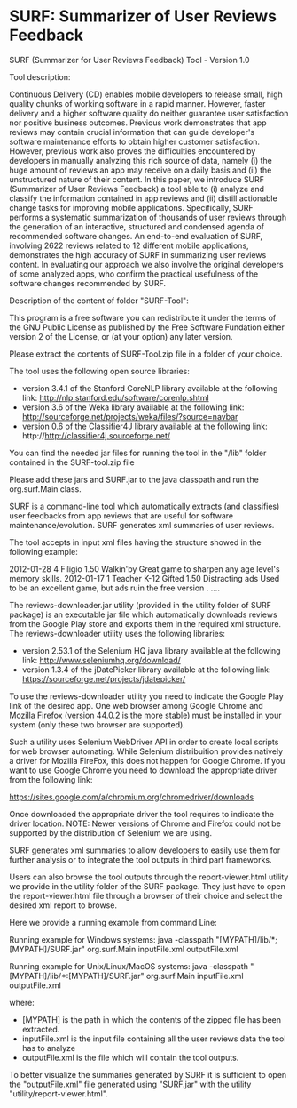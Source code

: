 # SURF: Summarizer of User Reviews Feedback

SURF (Summarizer for User Reviews Feedback) Tool - Version 1.0

Tool description:

Continuous Delivery (CD) enables mobile developers to release small, high quality chunks of working software in a rapid manner.  However, faster delivery and a higher software quality do neither guarantee user satisfaction nor positive business outcomes. Previous work demonstrates that app reviews may contain crucial information that can guide developer's software maintenance efforts to obtain higher customer satisfaction. However, previous work also proves the difficulties encountered by developers in manually analyzing this rich source of data, namely (i) the huge amount of reviews an app may receive on a daily basis and (ii) the unstructured nature of their content. In this paper, we introduce SURF (Summarizer of User Reviews Feedback) a tool able to (i) analyze and classify the information contained in app reviews and (ii) distill actionable change tasks for improving mobile applications. Specifically, SURF performs a systematic summarization of thousands of user reviews through the generation of an interactive, structured and condensed agenda of recommended software changes. An end-to-end evaluation of SURF, involving  2622 reviews related to 12 different mobile applications, demonstrates the high accuracy of SURF in summarizing user reviews content. In evaluating our approach we also involve the original developers of some analyzed apps, who confirm the practical usefulness of the software changes recommended by SURF.

Description of the content of folder "SURF-Tool":


This program is a free software you can redistribute it under the terms of the GNU Public License
as published by the Free Software Fundation either version 2 of the License, or (at your option)
any later version.

Please extract the contents of SURF-Tool.zip file in a folder of your choice.

The tool uses the following open source libraries: 
- version 3.4.1 of the Stanford CoreNLP library available at the following link: http://nlp.stanford.edu/software/corenlp.shtml
- version 3.6 of the Weka library available at the following link: http://sourceforge.net/projects/weka/files/?source=navbar
- version 0.6 of the Classifier4J library available at the following link: http://http://classifier4j.sourceforge.net/

You can find the needed jar files for running the tool in the "/lib" folder contained in the SURF-tool.zip file

Please add these jars and SURF.jar to the java classpath and run the org.surf.Main class.

SURF is a command-line tool which automatically extracts (and classifies) 
user feedbacks from app reviews that are useful for software maintenance/evolution.
SURF generates xml summaries of user reviews.

The tool accepts in input xml files having the structure showed
in the following example:

<reviews>
   <review>
   <review>
      <date>2012-01-28</date>
      <star_rating>4</star_rating>
      <user>Filigio</user>
      <app_version>1.50</app_version>
      <review_title>Walkin'by</review_title>
      <review_text>Great game to sharpen any age level's memory skills.</review_text>
   </review>
   <review>
      <date>2012-01-17</date>
      <star_rating>1</star_rating>
      <user>Teacher K-12 Gifted</user>
      <app_version>1.50</app_version>
      <review_title>Distracting ads</review_title>
      <review_text>Used to be an excellent game, but ads ruin the free version .</review_text>
   </review>
   ....
<reviews>

The reviews-downloader.jar utility (provided in the utility folder of SURF package) is an executable
jar file which automatically downloads reviews from the Google Play store and exports them in the required xml structure.
The reviews-downloader utility uses the following libraries:
- version 2.53.1 of the Selenium HQ java library available at the following link: http://www.seleniumhq.org/download/
- version 1.3.4 of the jDatePicker library available at the following link: https://sourceforge.net/projects/jdatepicker/

To use the reviews-downloader utility you need to indicate the Google Play link of the desired app. 
One web browser among Google Chrome and Mozilla Firefox (version 44.0.2 is the more stable) must be installed
in your system (only these two browser are supported). 

Such a utility uses Selenium WebDriver API in order to create local scripts for web browser automating.
While Selenium distribuition provides natively a driver for Mozilla FireFox, this does not happen for Google Chrome.
If you want to use Google Chrome you need to download the appropriate driver from the following link:

https://sites.google.com/a/chromium.org/chromedriver/downloads

Once downloaded the appropriate driver the tool requires to indicate the driver location.
NOTE: Newer versions of Chrome and Firefox could not be supported by the distribution of Selenium we are using.


SURF generates xml summaries to allow developers to easily use them for further analysis
or to integrate the tool outputs in third part frameworks. 

Users can also browse the tool outputs through the report-viewer.html utility we provide
in the utility folder of the SURF package. They just have to open the report-viewer.html 
file through a browser of their choice and select the desired xml report to browse.

Here we provide a running example from command Line:

Running example for Windows systems:
java -classpath "[MYPATH]/lib/*;[MYPATH]/SURF.jar" org.surf.Main inputFile.xml outputFile.xml 

Running example for Unix/Linux/MacOS systems:
java -classpath "[MYPATH]/lib/*:[MYPATH]/SURF.jar" org.surf.Main inputFile.xml outputFile.xml 


where:
  - [MYPATH] is the path in which the contents of the zipped file has been extracted.  
  - inputFile.xml is the input file containing all the user reviews data the tool has to analyze
  - outputFile.xml is the file which will contain the tool outputs.

To better visualize the summaries generated by SURF it is sufficient to open the
"outputFile.xml" file generated using "SURF.jar" with the utility
  "utility/report-viewer.html". 

